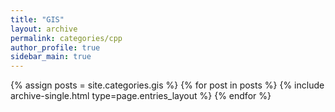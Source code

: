 ```yaml
---
title: "GIS"
layout: archive
permalink: categories/cpp
author_profile: true
sidebar_main: true
---
```



{% assign posts = site.categories.gis %}
{% for post in posts %} {% include archive-single.html type=page.entries_layout %} {% endfor %}